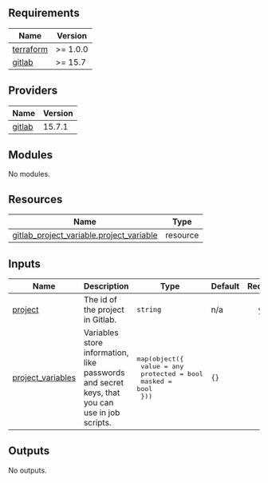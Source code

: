 <!-- BEGIN_TF_DOCS -->
## Requirements

| Name | Version |
|------|---------|
| <a name="requirement_terraform"></a> [terraform](#requirement\_terraform) | >= 1.0.0 |
| <a name="requirement_gitlab"></a> [gitlab](#requirement\_gitlab) | >= 15.7 |

## Providers

| Name | Version |
|------|---------|
| <a name="provider_gitlab"></a> [gitlab](#provider\_gitlab) | 15.7.1 |

## Modules

No modules.

## Resources

| Name | Type |
|------|------|
| [gitlab_project_variable.project_variable](https://registry.terraform.io/providers/gitlabhq/gitlab/latest/docs/resources/project_variable) | resource |

## Inputs

| Name | Description | Type | Default | Required |
|------|-------------|------|---------|:--------:|
| <a name="input_project"></a> [project](#input\_project) | The id of the project in Gitlab. | `string` | n/a | yes |
| <a name="input_project_variables"></a> [project\_variables](#input\_project\_variables) | Variables store information, like passwords and secret keys, that you can use in job scripts. | <pre>map(object({<br>    value     = any<br>    protected = bool<br>    masked    = bool<br>  }))</pre> | `{}` | no |

## Outputs

No outputs.
<!-- END_TF_DOCS -->
